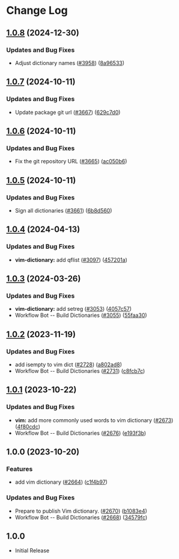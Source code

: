 # Change Log

## [1.0.8](https://github.com/khulnasoft/codetypo/compare/@codetypo/dict-vim@1.0.7...@codetypo/dict-vim@1.0.8) (2024-12-30)


### Updates and Bug Fixes

* Adjust dictionary names ([#3958](https://github.com/khulnasoft/codetypo/issues/3958)) ([8a96533](https://github.com/khulnasoft/codetypo/commit/8a96533bec21280103740868b81559437c413501))

## [1.0.7](https://github.com/khulnasoft/codetypo/compare/@codetypo/dict-vim@1.0.6...@codetypo/dict-vim@1.0.7) (2024-10-11)


### Updates and Bug Fixes

* Update package git url ([#3667](https://github.com/khulnasoft/codetypo/issues/3667)) ([629c7d0](https://github.com/khulnasoft/codetypo/commit/629c7d0a5e1bacad1d3874b1f8372edc3494ef97))

## [1.0.6](https://github.com/khulnasoft/codetypo/compare/@codetypo/dict-vim@1.0.5...@codetypo/dict-vim@1.0.6) (2024-10-11)


### Updates and Bug Fixes

* Fix the git repository URL ([#3665](https://github.com/khulnasoft/codetypo/issues/3665)) ([ac050b6](https://github.com/khulnasoft/codetypo/commit/ac050b697d57820109995e92fac5ccc32ced1723))

## [1.0.5](https://github.com/khulnasoft/codetypo/compare/@codetypo/dict-vim@1.0.4...@codetypo/dict-vim@1.0.5) (2024-10-11)


### Updates and Bug Fixes

* Sign all dictionaries ([#3661](https://github.com/khulnasoft/codetypo/issues/3661)) ([6b8d560](https://github.com/khulnasoft/codetypo/commit/6b8d560cf51a593458ce42bca415859f872cfc97))

## [1.0.4](https://github.com/khulnasoft/codetypo/compare/@codetypo/dict-vim@1.0.3...@codetypo/dict-vim@1.0.4) (2024-04-13)


### Updates and Bug Fixes

* **vim-dictionary:** add qflist ([#3097](https://github.com/khulnasoft/codetypo/issues/3097)) ([457201a](https://github.com/khulnasoft/codetypo/commit/457201a7761e0714d3b0e53bd3034de0492df530))

## [1.0.3](https://github.com/khulnasoft/codetypo/compare/@codetypo/dict-vim@1.0.2...@codetypo/dict-vim@1.0.3) (2024-03-26)


### Updates and Bug Fixes

* **vim-dictionary:** add setreg ([#3053](https://github.com/khulnasoft/codetypo/issues/3053)) ([4057c57](https://github.com/khulnasoft/codetypo/commit/4057c57bcb2efee83acf02a5d50433ff55560ffe))
* Workflow Bot -- Build Dictionaries ([#3055](https://github.com/khulnasoft/codetypo/issues/3055)) ([55faa30](https://github.com/khulnasoft/codetypo/commit/55faa3099cd6cff9ced123b60ea522103f92a38f))

## [1.0.2](https://github.com/khulnasoft/codetypo/compare/@codetypo/dict-vim@1.0.1...@codetypo/dict-vim@1.0.2) (2023-11-19)


### Updates and Bug Fixes

* add isempty to vim dict ([#2728](https://github.com/khulnasoft/codetypo/issues/2728)) ([a802ad8](https://github.com/khulnasoft/codetypo/commit/a802ad8c42c583abde8aefce0aae3e8bdcb775aa))
* Workflow Bot -- Build Dictionaries ([#2731](https://github.com/khulnasoft/codetypo/issues/2731)) ([c8fcb7c](https://github.com/khulnasoft/codetypo/commit/c8fcb7c9b5e3adf1f977634ca81802d69d20749b))

## [1.0.1](https://github.com/khulnasoft/codetypo/compare/@codetypo/dict-vim@1.0.0...@codetypo/dict-vim@1.0.1) (2023-10-22)


### Updates and Bug Fixes

* **vim:** add more commonly used words to vim dictionary ([#2673](https://github.com/khulnasoft/codetypo/issues/2673)) ([4f80cdc](https://github.com/khulnasoft/codetypo/commit/4f80cdc3eb99a76fcec0897e3ebf535a4ed06724))
* Workflow Bot -- Build Dictionaries ([#2676](https://github.com/khulnasoft/codetypo/issues/2676)) ([e193f3b](https://github.com/khulnasoft/codetypo/commit/e193f3b4d7f36f799c389ce8d488707d5330204a))

## 1.0.0 (2023-10-20)


### Features

* add vim dictionary ([#2664](https://github.com/khulnasoft/codetypo/issues/2664)) ([c1f4b97](https://github.com/khulnasoft/codetypo/commit/c1f4b97d32aff5fb5b134a56ad0554ecf29ec62c))


### Updates and Bug Fixes

* Prepare to publish Vim dictionary. ([#2670](https://github.com/khulnasoft/codetypo/issues/2670)) ([b1083e4](https://github.com/khulnasoft/codetypo/commit/b1083e486add9eb128ca831dd4e35a4132fe52a8))
* Workflow Bot -- Build Dictionaries ([#2668](https://github.com/khulnasoft/codetypo/issues/2668)) ([34579fc](https://github.com/khulnasoft/codetypo/commit/34579fc37ad3e2db5a17ddb49f243f01c3449370))

## 1.0.0

- Initial Release
